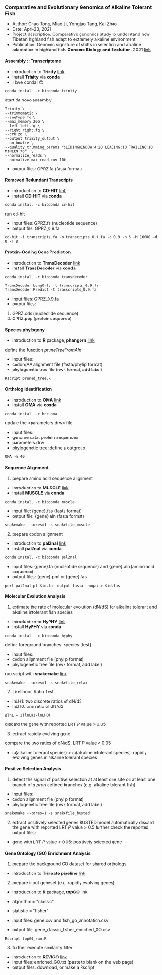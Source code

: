 ### Comparative and Evolutionary Genomics of Alkaline Tolerant Fish
- Author: Chao Tong, Miao Li, Yongtao Tang, Kai Zhao
- Date: Apri-23, 2021
- Project description: Comparative genomics study to understand how Tibetan highland fish adapt to extremely alkaline environment
- Publication: Genomic signature of shifts in selection and alkaline adaptation in highland fish. **Genome Biology and Evolution**. 2021 [link](https://academic.oup.com/gbe/article/13/5/evab086/6248097)

#### Assembly :: Transcriptome

- introduction to **Trinity** [link](https://github.com/trinityrnaseq/trinityrnaseq/wiki)
- install **Trinity** via **conda**
- I love conda! :heart_eyes:
```
conda install -c bioconda trinity
```
start *de novo* assembly
```
Trinity \
--trimmomatic \
--seqType fq \
--max_memory 20G \
--left left.fq \
--right right.fq \
--CPU 20 \
--output trinity_output \
--no_bowtie \
--quality_trimming_params "SLIDINGWINDOW:4:20 LEADING:10 TRAILING:10 MINLEN:70"  \
--normalize_reads \
--normalize_max_read_cov 100
```

- output files: GPRZ.fa (fasta format)

#### Removed Redundant Transcripts
- introduction to **CD-HIT** [link](http://weizhongli-lab.org/lab-wiki/doku.php?id=cd-hit-user-guide)
- install **CD-HIT** via **conda**

```
conda install -c bioconda cd-hit
```
run cd-hit
- input files: GPRZ.fa (nucleotide sequence)
- output file: GPRZ_0.9.fa

```
cd-hit -i transcripts.fa -o transcripts_0.9.fa -c 0.9 -n 5 -M 16000 –d 0 -T 8
```


#### Protein-Coding Gene Prediction

- introduction to **TransDecoder** [link](https://github.com/TransDecoder/TransDecoder/wiki)
- install **TransDecoder** via **conda**
```
conda install -c bioconda transdecoder
```


```
TransDecoder.LongOrfs -t transcripts_0.9.fa
TransDecoder.Predict -t transcripts_0.9.fa
```
- input files: GPRZ_0.9.fa
- output files:
1. GPRZ.cds (nucleotide sequence)
2. GPRZ.pep (protein sequence)

#### Species phylogeny

- introduction to **R** package, **phangorn** [link](https://cran.r-project.org/web/packages/phangorn/phangorn.pdf)

define the function *pruneTreeFromAln*

- input files:
- codon/AA alignment file (fasta/phylip format)
- phylogenetic tree file (nwk format, add label)

```
Rscript pruned_tree.R
```

#### Ortholog identification
- introduction to **OMA** [link](https://omabrowser.org/oma/home/)
- install **OMA** via **conda**
```
conda install -c hcc oma
```
update the <parameters.drw> file

- input files:
- genome data: protein sequences
- parameters.drw
- phylogenetic tree: define a outgroup

```
OMA -n 40
```
#### Sequence Alignment
1. prepare amino acid sequence alignment
- introduction to **MUSCLE** [link](https://www.ebi.ac.uk/Tools/msa/muscle/)
- install **MUSCLE** via **conda**
```
conda install -c bioconda muscle
```
- input file: {gene}.fas (fasta format)
- output file: {gene}.aln (fasta format)
```
snakemake --cores=1 -s snakefile_muscle
```
2. prepare codon alignment
- introduction to **pal2nal** [link](http://www.bork.embl.de/pal2nal/)
- install **pal2nal** via **conda**
```
conda install -c bioconda pal2nal
```
- input files: {gene}.fa (nucleotide sequence) and {gene}.aln (amino acid sequence)
- output files: {gene}.pml or {gene}.fas
```
perl pal2nal.pl $id.fa -output fasta -nogap > $id.fas
```

#### Molecular Evolution Analysis
1. estimate the rate of molecular evolution (dN/dS) for alkaline tolerant and alkaline intolerant fish species
- introduction to **HyPHY** [link](http://www.hyphy.org/)
- install **HyPHY** via **conda**
```
conda install -c bioconda hyphy
```

define foreground branches: species {test}
- input files:
- codon alignment file (phylip format)
- phylogenetic tree file (nwk format, add label)

run script with **snakemake** [link](https://snakemake.readthedocs.io/en/stable/)
```
snakemake --cores=1 -s snakefile_relax
```
2. Likelihood Ratio Test
- lnLH1: two discrete ratios of dN/dS
- lnLH0: one ratio of dN/dS
```
ΔlnL = 2(lnLH1-lnLH0)
```
discard the gene with reported LRT *P* value > 0.05 


3. extract rapidly evolving gene

compare the two ratios of dN/dS, LRT *P* value < 0.05
- ω(alkaline tolerant species) > ω(alkaline intolerant species): rapidly evolving genes in alkaline tolerant species


#### Positive Selection Analysis

1. detect the signal of positive selection at at least one site on at least one branch of *a prori* defined branches (e.g. alkaline tolerant fish)
- input files:
- codon alignment file (phylip format)
- phylogenetic tree file (nwk format, add label)

```
snakemake --cores=1 -s snakefile_busted
```
2. extract positively selected genes
BUSTED model automatically discard the gene with reported LRT *P* value > 0.5
further check the reported output files:
- gene with LRT *P* value < 0.05: positively selected gene

#### Gene Ontology (GO) Enrichment Analysis
1. prepare the background GO dataset for shared orthologs
- introduction to **Trinoate pipeline** [link](https://github.com/Trinotate/Trinotate.github.io/wiki) 

2. prepare input geneset (e.g. rapidly evolving genes)
- introduction to **R** package, **topGO** [link](https://bioconductor.org/packages/release/bioc/vignettes/topGO/inst/doc/topGO.pdf)

- algorithm = "classic"
- statistic = "fisher"

- input files: gene.csv and fish_go_annotation.csv
- output file: gene_classic_fisher_enriched_GO.csv

```
Rscript topGO_run.R
```
3. further execute similarity filter
- introduction to **REVIGO** [link](http://revigo.irb.hr/)
- input files: enriched_GO.txt (paste to blank on the web page)
- output files: download, or make a Rscript
